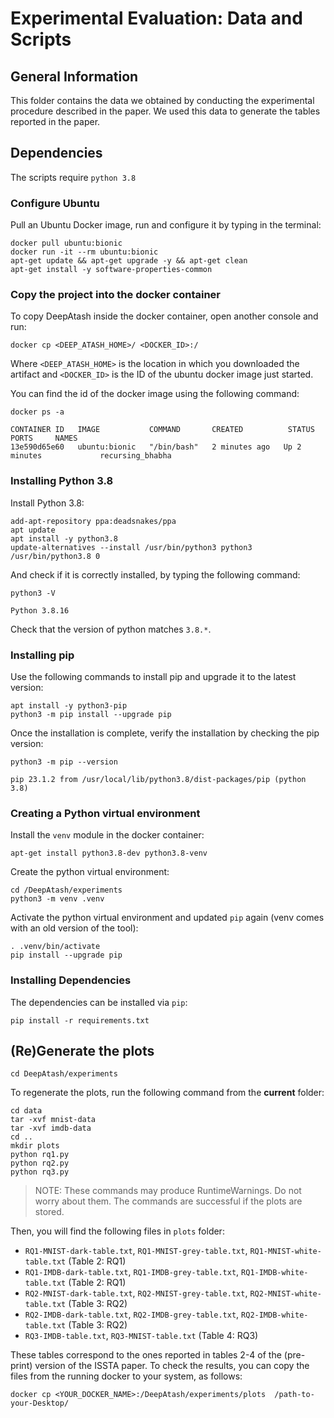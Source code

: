 # Experimental Evaluation: Data and Scripts #

## General Information ##

This folder contains the data we obtained by conducting the experimental procedure described in the paper. We used this data to generate the tables reported in the paper.

## Dependencies ##

The scripts require `python 3.8`

### Configure Ubuntu ###
Pull an Ubuntu Docker image, run and configure it by typing in the terminal:

``` 
docker pull ubuntu:bionic
docker run -it --rm ubuntu:bionic
apt-get update && apt-get upgrade -y && apt-get clean
apt-get install -y software-properties-common
```

### Copy the project into the docker container ###

To copy DeepAtash inside the docker container, open another console and run:

``` 
docker cp <DEEP_ATASH_HOME>/ <DOCKER_ID>:/
```

Where `<DEEP_ATASH_HOME>` is the location in which you downloaded the artifact and `<DOCKER_ID>` is the ID of the ubuntu docker image just started.

You can find the id of the docker image using the following command:

```
docker ps -a

CONTAINER ID   IMAGE           COMMAND       CREATED          STATUS          PORTS     NAMES
13e590d65e60   ubuntu:bionic   "/bin/bash"   2 minutes ago   Up 2 minutes             recursing_bhabha
```

### Installing Python 3.8 ###
Install Python 3.8:

``` 
add-apt-repository ppa:deadsnakes/ppa
apt update
apt install -y python3.8
update-alternatives --install /usr/bin/python3 python3 /usr/bin/python3.8 0
```

And check if it is correctly installed, by typing the following command:

``` 
python3 -V

Python 3.8.16
```

Check that the version of python matches `3.8.*`.

### Installing pip ###

Use the following commands to install pip and upgrade it to the latest version:

``` 
apt install -y python3-pip
python3 -m pip install --upgrade pip
```

Once the installation is complete, verify the installation by checking the pip version:

``` 
python3 -m pip --version

pip 23.1.2 from /usr/local/lib/python3.8/dist-packages/pip (python 3.8)
```
### Creating a Python virtual environment ###

Install the `venv` module in the docker container:

``` 
apt-get install python3.8-dev python3.8-venv
```

Create the python virtual environment:

```
cd /DeepAtash/experiments
python3 -m venv .venv
```

Activate the python virtual environment and updated `pip` again (venv comes with an old version of the tool):

```
. .venv/bin/activate
pip install --upgrade pip
```
### Installing Dependencies ###

The dependencies can be installed via `pip`:

```
pip install -r requirements.txt
``` 

## (Re)Generate the plots ##


```
cd DeepAtash/experiments

```
To regenerate the plots, run the following command from the **current** folder:
```
cd data
tar -xvf mnist-data
tar -xvf imdb-data
cd ..
mkdir plots
python rq1.py
python rq2.py
python rq3.py
```

> NOTE: These commands may produce RuntimeWarnings. Do not worry about them. The commands are successful if the plots are stored.

Then, you will find the following files in `plots` folder:

* `RQ1-MNIST-dark-table.txt`, `RQ1-MNIST-grey-table.txt`, `RQ1-MNIST-white-table.txt` (Table 2: RQ1)
* `RQ1-IMDB-dark-table.txt`, `RQ1-IMDB-grey-table.txt`, `RQ1-IMDB-white-table.txt` (Table 2: RQ1)
* `RQ2-MNIST-dark-table.txt`, `RQ2-MNIST-grey-table.txt`, `RQ2-MNIST-white-table.txt` (Table 3: RQ2)
* `RQ2-IMDB-dark-table.txt`, `RQ2-IMDB-grey-table.txt`, `RQ2-IMDB-white-table.txt` (Table 3: RQ2)
* `RQ3-IMDB-table.txt`, `RQ3-MNIST-table.txt` (Table 4: RQ3)

These tables correspond to the ones reported in tables 2-4 of the (pre-print) version of the ISSTA paper.
To check the results, you can copy the files from the running docker to your system, as follows:

```
docker cp <YOUR_DOCKER_NAME>:/DeepAtash/experiments/plots  /path-to-your-Desktop/
```

